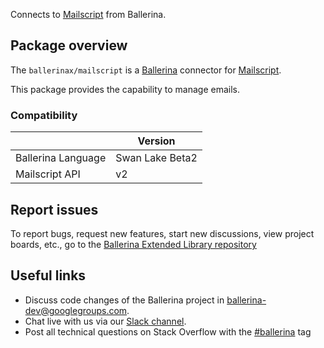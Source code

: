 Connects to [Mailscript](https://docs.mailscript.com/#api) from Ballerina.

## Package overview

The `ballerinax/mailscript` is a [Ballerina](https://ballerina.io/) connector for [Mailscript](https://mailscript.com/).  

This package provides the capability to manage emails.

### Compatibility
|                    |  Version        |
|--------------------|-----------------|
| Ballerina Language | Swan Lake Beta2 |
| Mailscript API     | v2              |
 
## Report issues
To report bugs, request new features, start new discussions, view project boards, etc., go to the [Ballerina Extended Library repository](https://github.com/ballerina-platform/ballerina-extended-library)

## Useful links
- Discuss code changes of the Ballerina project in [ballerina-dev@googlegroups.com](mailto:ballerina-dev@googlegroups.com).
- Chat live with us via our [Slack channel](https://ballerina.io/community/slack/).
- Post all technical questions on Stack Overflow with the [#ballerina](https://stackoverflow.com/questions/tagged/ballerina) tag
